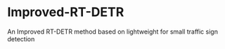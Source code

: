 # Improved-RT-DETR
An Improved RT-DETR method based on lightweight for small traffic sign detection
